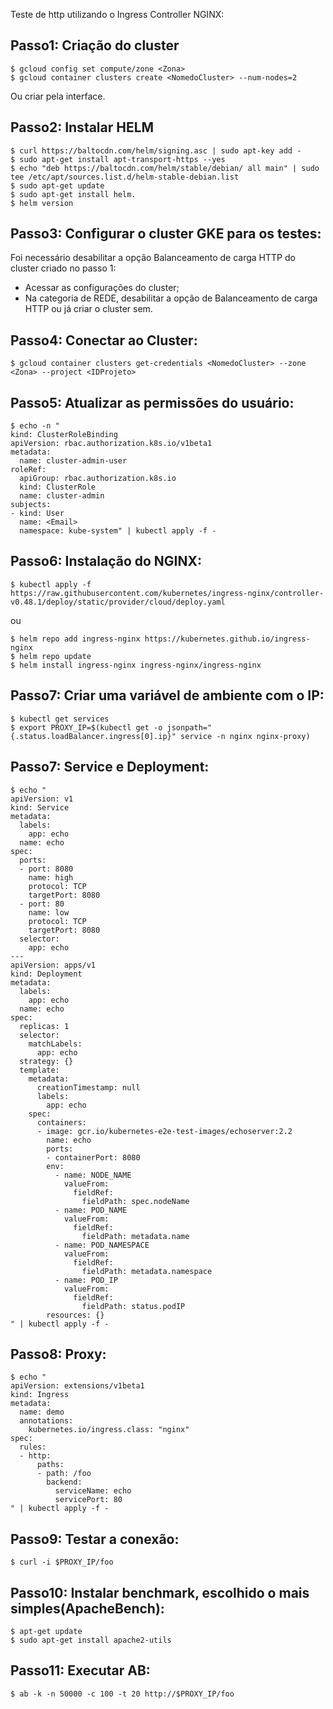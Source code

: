 Teste de http utilizando o Ingress Controller NGINX:

## Passo1: Criação do cluster

```
$ gcloud config set compute/zone <Zona>
$ gcloud container clusters create <NomedoCluster> --num-nodes=2
```

Ou criar pela interface.

## Passo2: Instalar HELM
```
$ curl https://baltocdn.com/helm/signing.asc | sudo apt-key add -
$ sudo apt-get install apt-transport-https --yes
$ echo "deb https://baltocdn.com/helm/stable/debian/ all main" | sudo tee /etc/apt/sources.list.d/helm-stable-debian.list
$ sudo apt-get update
$ sudo apt-get install helm.
$ helm version
```
 
## Passo3: Configurar o cluster GKE para os testes:
Foi necessário desabilitar a opção Balanceamento de carga HTTP do cluster criado no passo 1:
- Acessar as configurações do cluster;
- Na categoria de REDE, desabilitar a opção de Balanceamento de carga HTTP ou já criar o cluster sem.

## Passo4: Conectar ao Cluster:
```
$ gcloud container clusters get-credentials <NomedoCluster> --zone <Zona> --project <IDProjeto>
```
 
## Passo5: Atualizar as permissões do usuário:
```
$ echo -n "
kind: ClusterRoleBinding
apiVersion: rbac.authorization.k8s.io/v1beta1
metadata:
  name: cluster-admin-user
roleRef:
  apiGroup: rbac.authorization.k8s.io
  kind: ClusterRole
  name: cluster-admin
subjects:
- kind: User
  name: <Email>
  namespace: kube-system" | kubectl apply -f -
```

## Passo6: Instalação do NGINX:
```
$ kubectl apply -f https://raw.githubusercontent.com/kubernetes/ingress-nginx/controller-v0.48.1/deploy/static/provider/cloud/deploy.yaml
```
ou
```
$ helm repo add ingress-nginx https://kubernetes.github.io/ingress-nginx
$ helm repo update
$ helm install ingress-nginx ingress-nginx/ingress-nginx
```

## Passo7: Criar uma variável de ambiente com o IP:
```
$ kubectl get services
$ export PROXY_IP=$(kubectl get -o jsonpath="{.status.loadBalancer.ingress[0].ip}" service -n nginx nginx-proxy)
```

## Passo7: Service e Deployment:
```
$ echo "
apiVersion: v1
kind: Service
metadata:
  labels:
    app: echo
  name: echo
spec:
  ports:
  - port: 8080
    name: high
    protocol: TCP
    targetPort: 8080
  - port: 80
    name: low
    protocol: TCP
    targetPort: 8080
  selector:
    app: echo
---
apiVersion: apps/v1
kind: Deployment
metadata:
  labels:
    app: echo
  name: echo
spec:
  replicas: 1
  selector:
    matchLabels:
      app: echo
  strategy: {}
  template:
    metadata:
      creationTimestamp: null
      labels:
        app: echo
    spec:
      containers:
      - image: gcr.io/kubernetes-e2e-test-images/echoserver:2.2
        name: echo
        ports:
        - containerPort: 8080
        env:
          - name: NODE_NAME
            valueFrom:
              fieldRef:
                fieldPath: spec.nodeName
          - name: POD_NAME
            valueFrom:
              fieldRef:
                fieldPath: metadata.name
          - name: POD_NAMESPACE
            valueFrom:
              fieldRef:
                fieldPath: metadata.namespace
          - name: POD_IP
            valueFrom:
              fieldRef:
                fieldPath: status.podIP
        resources: {}
" | kubectl apply -f -
```
## Passo8: Proxy:
```
$ echo "
apiVersion: extensions/v1beta1
kind: Ingress
metadata:
  name: demo
  annotations:
    kubernetes.io/ingress.class: "nginx"
spec:
  rules:
  - http:
      paths:
      - path: /foo
        backend:
          serviceName: echo
          servicePort: 80
" | kubectl apply -f -
```

## Passo9: Testar a conexão:
```
$ curl -i $PROXY_IP/foo
```

## Passo10: Instalar benchmark, escolhido o mais simples(ApacheBench):
```
$ apt-get update
$ sudo apt-get install apache2-utils
```

## Passo11: Executar AB:
```
$ ab -k -n 50000 -c 100 -t 20 http://$PROXY_IP/foo
```

